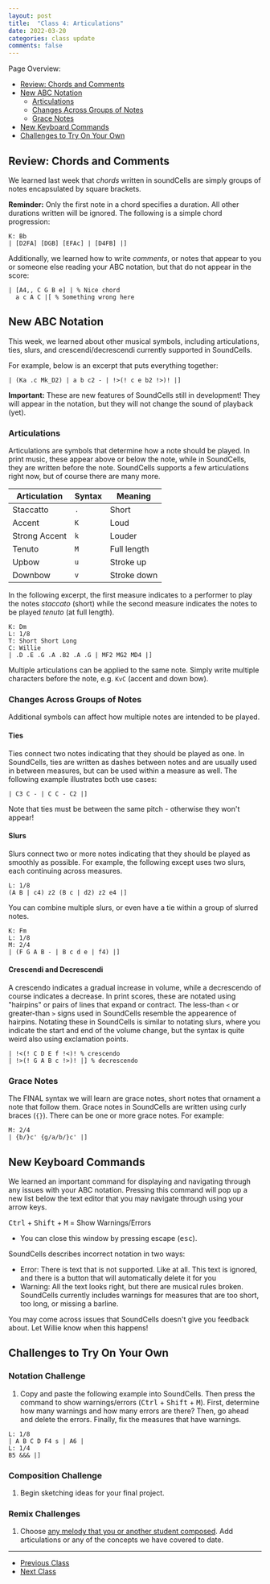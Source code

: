 ```yaml
---
layout: post
title:  "Class 4: Articulations"
date: 2022-03-20
categories: class update
comments: false
---
```


Page Overview:
* [Review: Chords and Comments](#review-chords-and-comments)
* [New ABC Notation](#new-abc-notation)
  * [Articulations](#articulations)
  * [Changes Across Groups of Notes](#changes-across-groups-of-notes)
  * [Grace Notes](#grace-notes)
* [New Keyboard Commands](#new-keyboard-commands)
* [Challenges to Try On Your Own](#challenges-to-try-on-your-own)

## Review: Chords and Comments
We learned last week that *chords* written in soundCells are simply groups of notes encapsulated by square brackets.

**Reminder:** Only the first note in a chord specifies a duration. All other durations written will be ignored. The following is a simple chord progression:
```
K: Bb
| [D2FA] [DGB] [EFAc] | [D4FB] |]
```

Additionally, we learned how to write *comments*, or notes that appear to you or someone else reading your ABC notation, but that do not appear in the score:
```
| [A4,, C G B e] | % Nice chord
  a c A C |[ % Something wrong here
```

## New ABC Notation
This week, we learned about other musical symbols, including articulations, ties, slurs, and crescendi/decrescendi currently supported in SoundCells.

For example, below is an excerpt that puts everything together:
```
| (Ka .c Mk_D2) | a b c2 - | !>(! c e b2 !>)! |]
```

**Important:** These are new features of SoundCells still in development! They will appear in the notation, but they will not change the sound of playback (yet).

### Articulations
Articulations are symbols that determine how a note should be played. In print music, these appear above or below the note, while in SoundCells, they are written before the note. SoundCells supports a few articulations right now, but of course there are many more.


| Articulation  | Syntax | Meaning     |
| ------------- | ------ | ----------- |
| Staccatto      | `.`    | Short       |
| Accent        | `K`    | Loud        |
| Strong Accent | `k`    | Louder      |
| Tenuto        | `M`    | Full length |
| Upbow         | `u`    | Stroke up   |
| Downbow       | `v`    | Stroke down |

In the following excerpt, the first measure indicates to a performer to play the notes *staccato* (short) while the second measure indicates the notes to be played *tenuto* (at full length).
```
K: Dm
L: 1/8
T: Short Short Long
C: Willie
| .D .E .G .A .B2 .A .G | MF2 MG2 MD4 |]
```

Multiple articulations can be applied to the same note. Simply write multiple characters before the note, e.g. `KvC` (accent and down bow).

### Changes Across Groups of Notes
Additional symbols can affect how multiple notes are intended to be played.

#### Ties
Ties connect two notes indicating that they should be played as one. In SoundCells, ties are written as dashes between notes and are usually used in between measures, but can be used within a measure as well. The following example illustrates both use cases:
```
| C3 C - | C C - C2 |]
```

Note that ties must be between the same pitch - otherwise they won't appear!

#### Slurs
Slurs connect two or more notes indicating that they should be played as smoothly as possible. For example, the following except uses two slurs, each continuing across measures.
```
L: 1/8
(A B | c4) z2 (B c | d2) z2 e4 |]
```

You can combine multiple slurs, or even have a tie within a group of slurred notes.
```
K: Fm
L: 1/8
M: 2/4
| (F G A B - | B c d e | f4) |]
```

#### Crescendi and Decrescendi
A crescendo indicates a gradual increase in volume, while a decrescendo of course indicates a decrease. In print scores, these are notated using "hairpins" or pairs of lines that expand or contract. The less-than `<` or greater-than `>` signs used in SoundCells resemble the appearence of hairpins. Notating these in SoundCells is similar to notating slurs, where you indicate the start and end of the volume change, but the syntax is quite weird also using exclamation points.
```
| !<(! C D E f !<)! % crescendo
| !>(! G A B c !>)! |] % decrescendo
```

### Grace Notes
The FINAL syntax we will learn are grace notes, short notes that ornament a note that follow them. Grace notes in SoundCells are written using curly braces (`{}`). There can be one or more grace notes. For example:
```
M: 2/4
| {b/}c' {g/a/b/}c' |]
```

## New Keyboard Commands
We learned an important command for displaying and navigating through any issues with your ABC notation. Pressing this command will pop up a new list below the text editor that you may navigate through using your arrow keys.

<kbd>Ctrl</kbd> + <kbd>Shift</kbd> + <kbd>M</kbd> = Show Warnings/Errors
* You can close this window by pressing escape (<kbd>esc</kbd>).

SoundCells describes incorrect notation in two ways:
* Error: There is text that is not supported. Like at all. This text is ignored, and there is a button that will automatically delete it for you
* Warning: All the text looks right, but there are musical rules broken. SoundCells currently includes warnings for measures that are too short, too long, or missing a barline.

You may come across issues that SoundCells doesn't give you feedback about. Let Willie know when this happens!

## Challenges to Try On Your Own

### Notation Challenge
1. Copy and paste the following example into SoundCells. Then press the command to show warnings/errors (<kbd>Ctrl</kbd> + <kbd>Shift</kbd> + <kbd>M</kbd>). First, determine how many warnings and how many errors are there? Then, go ahead and delete the errors. Finally, fix the measures that have warnings.
```
L: 1/8
| A B C D F4 s | A6 |
L: 1/4
B5 &&& |]
```

### Composition Challenge
1. Begin sketching ideas for your final project.

### Remix Challenges
1. Choose [any melody that you or another student composed](/sc-workshop/compositions/). Add articulations or any of the concepts we have covered to date.

---
* [Previous Class](/sc-workshop/class/update/2022/03/13/week-3.html)
* [Next Class](/sc-workshop/class/update/2022/03/27/week-5.html)
